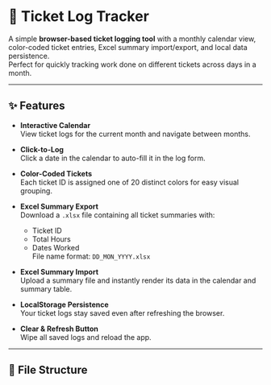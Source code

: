 # 📅 Ticket Log Tracker

A simple **browser-based ticket logging tool** with a monthly calendar view, color-coded ticket entries, Excel summary import/export, and local data persistence.  
Perfect for quickly tracking work done on different tickets across days in a month.

---

## ✨ Features

- **Interactive Calendar**  
  View ticket logs for the current month and navigate between months.

- **Click-to-Log**  
  Click a date in the calendar to auto-fill it in the log form.

- **Color-Coded Tickets**  
  Each ticket ID is assigned one of 20 distinct colors for easy visual grouping.

- **Excel Summary Export**  
  Download a `.xlsx` file containing all ticket summaries with:
  - Ticket ID
  - Total Hours
  - Dates Worked  
  File name format: `DD_MON_YYYY.xlsx`

- **Excel Summary Import**  
  Upload a summary file and instantly render its data in the calendar and summary table.

- **LocalStorage Persistence**  
  Your ticket logs stay saved even after refreshing the browser.

- **Clear & Refresh Button**  
  Wipe all saved logs and reload the app.

---

## 📂 File Structure

